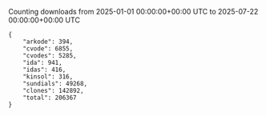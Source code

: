 
Counting downloads from 2025-01-01 00:00:00+00:00 UTC to 2025-07-22 00:00:00+00:00 UTC

```
{
    "arkode": 394,
    "cvode": 6855,
    "cvodes": 5285,
    "ida": 941,
    "idas": 416,
    "kinsol": 316,
    "sundials": 49268,
    "clones": 142892,
    "total": 206367
}
```
